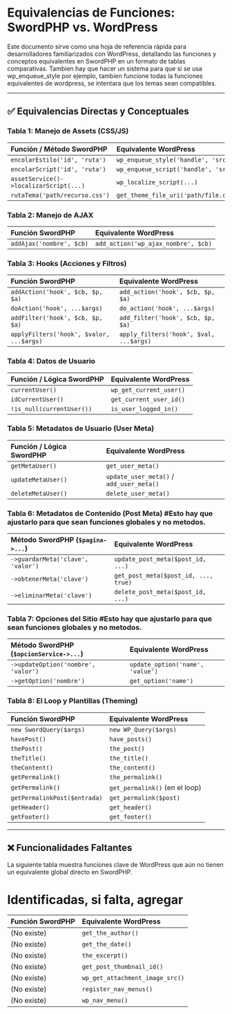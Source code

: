 # Equivalencias de Funciones: SwordPHP vs. WordPress

Este documento sirve como una hoja de referencia rápida para desarrolladores familiarizados con WordPress, detallando las funciones y conceptos equivalentes en SwordPHP en un formato de tablas comparativas. Tambien hay que hacer un sistema para que si se usa wp_enqueue_style por ejemplo, tambien funcione todas la funciones equivalentes de wordpress, se intentara que los temas sean compatibles.

---

## ✅ Equivalencias Directas y Conceptuales

### Tabla 1: Manejo de Assets (CSS/JS)

| Función / Método SwordPHP              | Equivalente WordPress                 |
| :------------------------------------- | :------------------------------------ |
| `encolarEstilo('id', 'ruta')`          | `wp_enqueue_style('handle', 'src')`   |
| `encolarScript('id', 'ruta')`          | `wp_enqueue_script('handle', 'src')`  |
| `assetService()->localizarScript(...)` | `wp_localize_script(...)`             |
| `rutaTema('path/recurso.css')`         | `get_theme_file_uri('path/file.css')` |

### Tabla 2: Manejo de AJAX

| Función SwordPHP         | Equivalente WordPress               |
| :----------------------- | :---------------------------------- |
| `addAjax('nombre', $cb)` | `add_action('wp_ajax_nombre', $cb)` |

### Tabla 3: Hooks (Acciones y Filtros)

| Función SwordPHP                         | Equivalente WordPress                   |
| :--------------------------------------- | :-------------------------------------- |
| `addAction('hook', $cb, $p, $a)`         | `add_action('hook', $cb, $p, $a)`       |
| `doAction('hook', ...$args)`             | `do_action('hook', ...$args)`           |
| `addFilter('hook', $cb, $p, $a)`         | `add_filter('hook', $cb, $p, $a)`       |
| `applyFilters('hook', $valor, ...$args)` | `apply_filters('hook', $val, ...$args)` |

### Tabla 4: Datos de Usuario

| Función / Lógica SwordPHP   | Equivalente WordPress   |
| :-------------------------- | :---------------------- |
| `currentUser()`           | `wp_get_current_user()` |
| `idCurrentUser()`         | `get_current_user_id()` |
| `!is_null(currentUser())` | `is_user_logged_in()`   |

### Tabla 5: Metadatos de Usuario (User Meta)

| Función / Lógica SwordPHP | Equivalente WordPress                    |
| :------------------------ | :--------------------------------------- |
| `getMetaUser()`           | `get_user_meta()`                        |
| `updateMetaUser()`        | `update_user_meta()` / `add_user_meta()` |
| `deleteMetaUser()`        | `delete_user_meta()`                     |

### Tabla 6: Metadatos de Contenido (Post Meta) #Esto hay que ajustarlo para que sean funciones globales y no metodos.

| Método SwordPHP (`$pagina->...`)  | Equivalente WordPress                |
| :-------------------------------- | :----------------------------------- |
| `->guardarMeta('clave', 'valor')` | `update_post_meta($post_id, ...)`    |
| `->obtenerMeta('clave')`          | `get_post_meta($post_id, ..., true)` |
| `->eliminarMeta('clave')`         | `delete_post_meta($post_id, ...)`    |

### Tabla 7: Opciones del Sitio #Esto hay que ajustarlo para que sean funciones globales y no metodos.

| Método SwordPHP (`$opcionService->...`) | Equivalente WordPress            |
| :-------------------------------------- | :------------------------------- |
| `->updateOption('nombre', 'valor')`    | `update_option('name', 'value')` |
| `->getOption('nombre')`             | `get_option('name')`             |

### Tabla 8: El Loop y Plantillas (Theming)

| Función SwordPHP             | Equivalente WordPress          |
| :--------------------------- | :----------------------------- |
| `new SwordQuery($args)`      | `new WP_Query($args)`          |
| `havePost()`                 | `have_posts()`                 |
| `thePost()`                  | `the_post()`                   |
| `theTitle()`                 | `the_title()`                  |
| `theContent()`               | `the_content()`                |
| `getPermalink()`             | `the_permalink()`              |
| `getPermalink()`             | `get_permalink()` (en el loop) |
| `getPermalinkPost($entrada)` | `get_permalink($post)`         |
| `getHeader()`                | `get_header()`                 |
| `getFooter()`                | `get_footer()`                 |

---

## ❌ Funcionalidades Faltantes

La siguiente tabla muestra funciones clave de WordPress que aún no tienen un equivalente global directo en SwordPHP.

# Identificadas, si falta, agregar

| Función SwordPHP | Equivalente WordPress           |
| :--------------- | :------------------------------ |
| (No existe)      | `get_the_author()`              |
| (No existe)      | `get_the_date()`                |
| (No existe)      | `the_excerpt()`                 |
| (No existe)      | `get_post_thumbnail_id()`       |
| (No existe)      | `wp_get_attachment_image_src()` |
| (No existe)      | `register_nav_menus()`          |
| (No existe)      | `wp_nav_menu()`                 |
